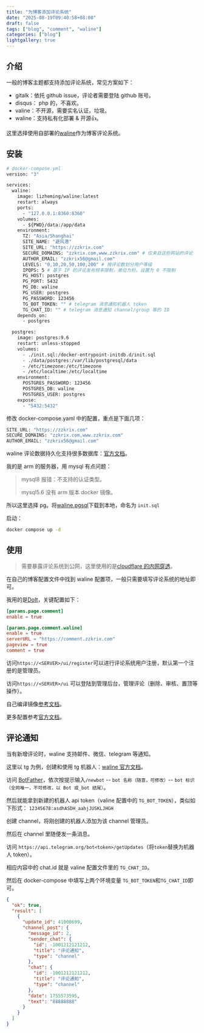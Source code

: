 ```yaml
---
title: "为博客添加评论系统"
date: "2025-08-19T09:40:58+08:00"
draft: false
tags: ["blog", "comment", "waline"]
categories: ["blog"]
lightgallery: true
---
```


## 介绍

一般的博客主题都支持添加评论系统，常见方案如下：

- gitalk：依托 github issue，评论者需要登陆 github 账号。
- disqus： php 的，不喜欢。
- valine：不开源，需要实名认证，垃圾。
- waline：支持私有化部署 & 开源👍。

这里选择使用自部署的[waline](https://waline.js.org/)作为博客评论系统。

## 安装

```dockerfile
# docker-compose.yml
version: "3"

services:
  waline:
    image: lizheming/waline:latest
    restart: always
    ports:
      - "127.0.0.1:8360:8360"
    volumes:
      - ${PWD}/data:/app/data
    environment:
      TZ: "Asia/Shanghai"
      SITE_NAME: "避风港"
      SITE_URL: "https://zzkrix.com"
      SECURE_DOMAINS: "zzkrix.com,www.zzkrix.com" # 仅来自这些网站的评论
      AUTHOR_EMAIL: "zzkrix56@gmail.com"
      LEVELS: "0,10,20,50,100,200" # 按评论数划分用户等级
      IPQPS: 5 # 基于 IP 的评论发布频率限制，单位为秒。设置为 0 不限制
      PG_HOST: postgres
      PG_PORT: 5432
      PG_DB: waline
      PG_USER: postgres
      PG_PASSWORD: 123456
      TG_BOT_TOKEN: "" # telegram 消息通知机器人 token
      TG_CHAT_ID: "" # telegram 消息通知 channel/group 等的 ID
    depends_on:
      - postgres

  postgres:
    image: postgres:9.6
    restart: unless-stopped
    volumes:
      - ./init.sql:/docker-entrypoint-initdb.d/init.sql
      - ./data/postgres:/var/lib/postgresql/data
      - /etc/timezone:/etc/timezone
      - /etc/localtime:/etc/localtime
    environment:
      POSTGRES_PASSWORD: 123456
      POSTGRES_DB: waline
      POSTGRES_USER: postgres
    expose:
      - "5432:5432"
```

修改 docker-compose.yaml 中的配置，重点是下面几项：

```bash
SITE_URL: "https://zzkrix.com"
SECURE_DOMAINS: "zzkrix.com,www.zzkrix.com"
AUTHOR_EMAIL: "zzkrix56@gmail.com"
```

waline 评论数据持久化支持很多数据库：[官方文档](https://waline.js.org/guide/database.html)。

我的是 arm 的服务器，用 mysql 有点问题：

> mysql8 报错：不支持的认证类型。
>
> mysql5.6 没有 arm 版本 docker 镜像。

所以这里选择 pg。将[waline.pgsql](https://github.com/walinejs/waline/blob/main/assets/waline.pgsql)下载到本地，命名为 `init.sql`

启动：

```bash
docker compose up -d
```

## 使用

> 需要暴露评论系统到公网，这里使用的是[cloudflare 的内网穿透](https://www.zzkrix.com/tech/cloudflare-zero-trust/)。

在自己的博客配置文件中找到 waline 配置项，一般只需要填写评论系统的地址即可。

我用的是[DoIt](https://github.com/HEIGE-PCloud/DoIt)，关键配置如下：

```toml
[params.page.comment]
enable = true

[params.page.comment.waline]
enable = true
serverURL = "https://comment.zzkrix.com"
pageview = true
comment = true
```

访问`https://<SERVER>/ui/register`可以进行评论系统用户注册，默认第一个注册的是管理员。

访问`https://<SERVER>/ui` 可以登陆到管理后台，管理评论（删除、审核、置顶等操作）。

自己编译镜像[参考文档](https://github.com/walinejs/waline/blob/main/docs/src/guide/deploy/vps.md)。

更多配置参考[官方文档](https://waline.js.org/)。

## 评论通知

当有新增评论时，waline 支持邮件、微信、telegram 等通知。

这里以 tg 为例，创建和使用 tg 机器人：[waline 官方文档](https://waline.js.org/guide/features/notification.html#telegram-%E9%80%9A%E7%9F%A5)。

访问 [BotFather](https://t.me/BotFather)，依次按提示输入`/newbot` -- `bot 名称（随意，可修改）`-- `bot 标识（全网唯一，不可修改，以 Bot 或_bot 结尾）`。

然后就能拿到新建的机器人 api token（valine 配置中的 `TG_BOT_TOKEN`），类似如下形式： `12345678:asdhASDH_aahjJUSKLJHGH`

创建 channel，将刚创建的机器人添加为该 channel 管理员。

然后在 channel 里随便发一条消息。

访问 `https://api.telegram.org/bot<token>/getUpdates`（将`token`替换为机器人 token）。

相应内容中的 chat.id 就是 valine 配置文件里的 `TG_CHAT_ID`。

然后在 docker-compose 中填写上两个环境变量 `TG_BOT_TOKEN`和`TG_CHAT_ID`即可。

```json
{
  "ok": true,
  "result": [
    {
      "update_id": 41000699,
      "channel_post": {
        "message_id": 2,
        "sender_chat": {
          "id": -1001212121212,
          "title": "评论通知",
          "type": "channel"
        },
        "chat": {
          "id": -1001212121212,
          "title": "评论通知",
          "type": "channel"
        },
        "date": 1755573595,
        "text": "88888888"
      }
    }
  ]
}
```
